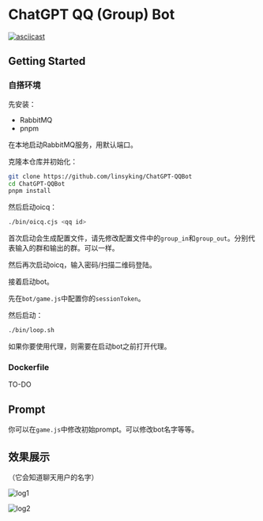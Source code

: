 # ChatGPT QQ (Group) Bot

[![asciicast](https://asciinema.org/a/Bajz7vUR6IQXlVQHdKBlu7231.svg)](https://asciinema.org/a/Bajz7vUR6IQXlVQHdKBlu7231)

## Getting Started

### 自搭环境

先安装：

- RabbitMQ
- pnpm

在本地启动RabbitMQ服务，用默认端口。

克隆本仓库并初始化：

```bash
git clone https://github.com/linsyking/ChatGPT-QQBot
cd ChatGPT-QQBot
pnpm install
```

然后启动oicq：

```bash
./bin/oicq.cjs <qq id>
```

首次启动会生成配置文件，请先修改配置文件中的`group_in`和`group_out`。分别代表输入的群和输出的群。可以一样。

然后再次启动oicq，输入密码/扫描二维码登陆。

接着启动bot。

先在`bot/game.js`中配置你的`sessionToken`。

然后启动：

```bash
./bin/loop.sh
```

如果你要使用代理，则需要在启动bot之前打开代理。

### Dockerfile

TO-DO

## Prompt

你可以在`game.js`中修改初始prompt。可以修改bot名字等等。

## 效果展示

（它会知道聊天用户的名字）

![log1](https://user-images.githubusercontent.com/49303317/206824539-8175b40f-66ec-4a62-93b4-cdeab1d62bf5.jpeg)

![log2](https://user-images.githubusercontent.com/49303317/206824536-8666e406-3172-419c-8029-4e3f1f72e19f.jpeg)
